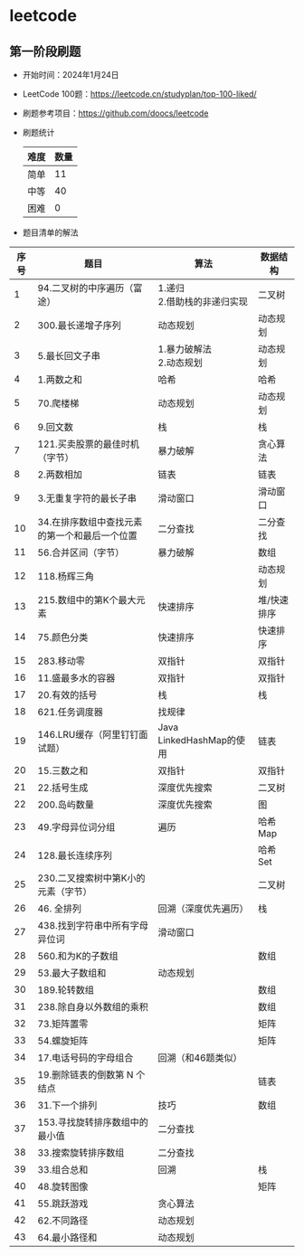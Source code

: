 # leetcode

## 第一阶段刷题

* 开始时间：2024年1月24日
* LeetCode 100题：https://leetcode.cn/studyplan/top-100-liked/
* 刷题参考项目：https://github.com/doocs/leetcode
* 刷题统计

  | 难度 | 数量 |
  |----|----|
  | 简单 | 11 |
  | 中等 | 40 |
  | 困难 | 0  |

* 题目清单的解法

| 序号 | 题目                        | 算法                    | 数据结构   |
|----|---------------------------|-----------------------|--------|
| 1  | 94.二叉树的中序遍历（富途）           | 1.递归<br/>2.借助栈的非递归实现  | 二叉树    |
| 2  | 300.最长递增子序列               | 动态规划                  | 动态规划   |
| 3  | 5.最长回文子串                  | 1.暴力破解法<br/>2.动态规划    | 动态规划   |
| 4  | 1.两数之和                    | 哈希                    | 哈希     |
| 5  | 70.爬楼梯                    | 动态规划                  | 动态规划   |
| 6  | 9.回文数                     | 栈                     | 栈      |
| 7  | 121.买卖股票的最佳时机（字节）         | 暴力破解                  | 贪心算法   |
| 8  | 2.两数相加                    | 链表                    | 链表     |
| 9  | 3.无重复字符的最长子串              | 滑动窗口                  | 滑动窗口   |
| 10 | 34.在排序数组中查找元素的第一个和最后一个位置  | 二分查找                  | 二分查找   |
| 11 | 56.合并区间（字节）               | 暴力破解                  | 数组     |
| 12 | 118.杨辉三角                  |                       | 动态规划   |
| 13 | 215.数组中的第K个最大元素           | 快速排序                  | 堆/快速排序 |
| 14 | 75.颜色分类                   | 快速排序                  | 快速排序   |
| 15 | 283.移动零                   | 双指针                   | 双指针    |
| 16 | 11.盛最多水的容器                | 双指针                   | 双指针    |
| 17 | 20.有效的括号                  | 栈                     | 栈      |
| 18 | 621.任务调度器                 | 找规律                   |        |
| 19 | 146.LRU缓存（阿里钉钉面试题）        | Java LinkedHashMap的使用 | 链表     |
| 20 | 15.三数之和                   | 双指针                   | 双指针    |
| 21 | 22.括号生成                   | 深度优先搜索                | 二叉树    |
| 22 | 200.岛屿数量                  | 深度优先搜索                | 图      |
| 23 | 49.字母异位词分组                | 遍历                    | 哈希Map  |
| 24 | 128.最长连续序列                |                       | 哈希Set  |
| 25 | 230.二叉搜索树中第K小的元素（字节）      |                       | 二叉树    |
| 26 | 46. 全排列                   | 回溯（深度优先遍历）            | 栈      |
| 27 | 438.找到字符串中所有字母异位词         | 滑动窗口                  |        |
| 28 | 560.和为K的子数组               |                       | 数组     |
| 29 | 53.最大子数组和                 | 动态规划                  |        |
| 30 | 189.轮转数组                  |                       | 数组     |
| 31 | 238.除自身以外数组的乘积            |                       | 数组     |
| 32 | 73.矩阵置零                   |                       | 矩阵     |
| 33 | 54.螺旋矩阵                   |                       | 矩阵     |
| 34 | 17.电话号码的字母组合              | 回溯（和46题类似）            |        |
| 35 | 19.删除链表的倒数第 N 个结点         |                       | 链表     |
| 36 | 31.下一个排列                  | 技巧                    | 数组     |
| 37 | 153.寻找旋转排序数组中的最小值         | 二分查找                  |        |
| 38 | 33.搜索旋转排序数组               | 二分查找                  |        |
| 39 | 33.组合总和                   | 回溯                    | 栈      |
| 40 | 48.旋转图像                   |                       | 矩阵     |
| 41 | 55.跳跃游戏                   | 贪心算法                  |        |
| 42 | 62.不同路径                   | 动态规划                  |        |
| 43 | 64.最小路径和                 | 动态规划                  |        |








